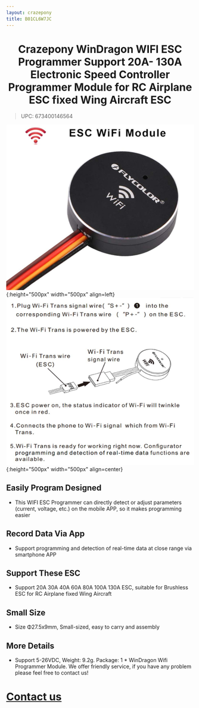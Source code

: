 ```yaml
---
layout: crazepony
title: B01CL6W7JC
---
```


#   
#  <center>Crazepony WinDragon WIFI ESC Programmer Support 20A- 130A Electronic Speed Controller Programmer Module for RC Airplane ESC fixed Wing Aircraft ESC</center>

> UPC: 673400146564

![](/assets/img/esc_wifi_1.png){:height="500px" width="500px" align=left}
![](/assets/img/esc_wifi_2.png){:height="500px" width="500px" align=center}


## Easily Program Designed
+ This WIFI ESC Programmer can directly detect or adjust parameters (current, voltage, etc.) on the mobile APP, so it makes programming easier

## Record Data Via App
+ Support programming and detection of real-time data at close range via smartphone APP

## Support These ESC
+ Support 20A 30A 40A 60A 80A 100A 130A ESC, suitable for Brushless ESC for RC Airplane fixed Wing Aircraft

## Small Size
+ Size Φ27.5x9mm, Small-sized, easy to carry and assembly
	
## More Details
+ Support 5-26VDC, Weight: 9.2g. Package: 1 * WinDragon Wifi Programmer Module. We offer friendly service, if you have any problem please feel free to contact us!



# [Contact us](/en/contactUs.html "Contact us")

